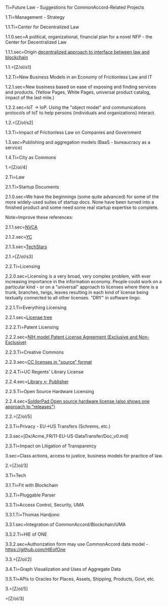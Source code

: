 Ti=Future Law - Suggestions for CommonAccord-Related Projects

1.Ti=Management - Strategy

1.1.Ti=Center for Decentralized Law

1.1.0.sec=A political, organizational, financial plan for a novel NFP - the Center for Decentralized Law

1.1.1.sec=Origin <a href="https://docs.google.com/document/d/1eizIqpx_ni8KaGkk3bVKvBBDoRy2eTEtvPHE0hiar7c/edit">decentralized approach to interface between law and blockchain</a>

1.1.=[Z/ol/s1]

1.2.Ti=New Business Models in an Economy of Frictionless Law and IT

1.2.1.sec=New business based on ease of exposing and finding services and products.  (Yellow Pages, White Pages, universal product catalog, impact of the last mile.)

1.2.2.sec=IoT -> IoP.  Using the "object model" and communications protocols of IoT to help persons (individuals and organizations) interact. 

1.2.=[Z/ol/s2]

1.3.Ti=Impact of Frictionless Law on Companies and Government

1.3.sec=Publishing and aggregation models (BaaS - bureaucracy as a service)

1.4.Ti=City as Commons


1.=[Z/ol/4]


2.Ti=Law

2.1.Ti=Startup Documents

2.1.0.sec=We have the beginnings (some quite advanced) for some of the more widely-used suites of startup docs.  None have been turned into a finished product and some need some real startup expertise to complete.

Note=Improve these references:

2.1.1.sec=<a href="/index.php?action=list&file=/Wx/org/nvca/">NVCA</a>

2.1.2.sec=<a href="index.php?action=list&file=/Wx/com/ycombinator/">YC</a>

2.1.3.sec=<a href="index.php?action=list&file=/Wx/com/ycombinator/">TechStars</a>

2.1.=[Z/ol/s3]


2.2.Ti=Licensing

2.2.0.sec=Licensing is a very broad, very complex problem, with ever increasing importance in the information economy.  People could work on a particular kind - or on a "universal" approach to licenses where there is a trunk, branches, twigs, leaves resulting in each kind of license being textually connected to all other licenses.  "DRY" in software lingo. 

2.2.1.Ti=Everything Licensing

2.2.1.sec=<a href="/index.php?action=source&file=GH/FutureCommerce/ULOM/Sec/License_Outline_v0.md">License tree</a>

2.2.2.Ti=Patent Licensing

2.2.2.sec=<a href="index.php?action=list&file=Wx/gov/nih/ott/License/Patent/Form/">NIH model Patent License Agreement (Exclusive and Non-Exclusive)</a>

2.2.3.Ti=Creative Commons

2.2.3.sec=<a href="index.php?action=list&file=Wx/org/creativecommons/License/4_0/">CC licenses in "source" format</a>

2.2.4.Ti=UC Regents' Library License

2.2.4.sec=<a href="index.php?action=list&file=Wx/org/cdlib/vendor/License/Form/">Library <- Publisher </a>

2.2.5.Ti=Open Source Hardware Licensing

2.2.4.sec=<a href="index.php?action=list&file=Wx/org/solderpad/License/Form/">SolderPad Open source hardware license (also shows one approach to "releases")</a>

2.2.=[Z/ol/5]

2.3.Ti=Privacy - EU->US Transfers (Schrems, etc.)

2.3.sec=[Dx/Acme_FR/11-EU-US-DataTransfer/Doc_v0.md]

2.3.Ti=Impact on Litigation of Transparency

3.sec=Class actions, access to justice, business models for practice of law.

2.=[Z/ol/3]

3.Ti=Tech

3.1.Ti=Fit with Blockchain

3.2.Ti=Pluggable Parser

3.3.Ti=Access Control, Security, UMA

3.3.1.Ti=Thomas Hardjono

3.3.1.sec=Integration of CommonAccord/Blockchain/UMA

3.3.2.Ti=HIE of ONE

3.3.2.sec=Authorization form may use CommonAccord data model - <a href="https://github.com/HIEofOne"> https://github.com/HIEofOne</a>

3.3.=[Z/ol/2]

3.4.Ti=Graph Visualization and Uses of Aggregate Data

3.5.Ti=APIs to Oracles for Places, Assets, Shipping, Products, Govt, etc. 

3.=[Z/ol/5]


=[Z/ol/3]